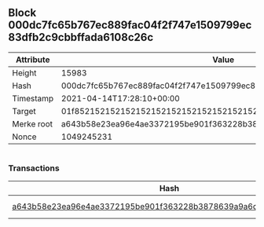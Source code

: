 ## Block 000dc7fc65b767ec889fac04f2f747e1509799ec83dfb2c9cbbffada6108c26c

Attribute | Value
--- | ---
Height | 15983
Hash | 000dc7fc65b767ec889fac04f2f747e1509799ec83dfb2c9cbbffada6108c26c
Timestamp | 2021-04-14T17:28:10+00:00
Target | 01f8521521521521521521521521521521521521521521521521521521521521
Merke root | a643b58e23ea96e4ae3372195be901f363228b3878639a9a6d565be3e4da607b
Nonce | 1049245231

```

```

### Transactions

Hash | Amount
--- | ---
[a643b58e23ea96e4ae3372195be901f363228b3878639a9a6d565be3e4da607b](a643b58e23ea96e4ae3372195be901f363228b3878639a9a6d565be3e4da607b.md) | 10.00000000 SKEPTI 
